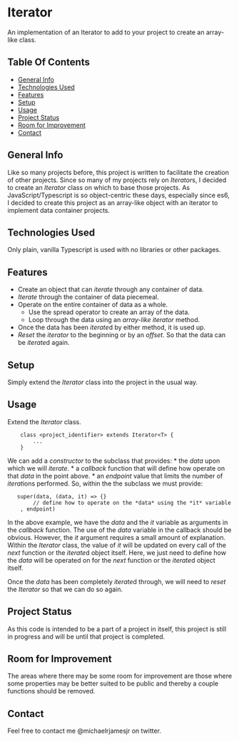 # Iterator
An implementation of an Iterator to add to your project to create an array-like class.

## Table Of Contents
* [General Info](#general-info)
* [Technologies Used](#technologies-used)
* [Features](#features)
* [Setup](#setup)
* [Usage](#usage)
* [Project Status](#project-status)
* [Room for Improvement](#room-for-improvement)
* [Contact](#contact)

## General Info
Like so many projects before, this project is written to facilitate the creation of other projects. Since so many of my projects rely on *Iterator*s, I decided to create an *Iterator* class on which to base those projects. As JavaScript/Typescript is so object-centric these days, especially since es6, I decided to create this project as an array-like object with an iterator to implement data container projects.

## Technologies Used
Only plain, vanilla Typescript is used with no libraries or other packages.

## Features
* Create an object that can *iterate* through any container of data.
* *Iterate* through the container of data piecemeal.
* Operate on the entire container of data as a whole.
    * Use the spread operator to create an array of the data.
    * Loop through the data using an *array-like* *iterator* method.
* Once the data has been *iterate*d by either method, it is used up.
* *Reset* the *iterator* to the beginning or by an *offset*. So that the data can be *iterate*d again.

## Setup
Simply extend the *Iterator* class into the project in the usual way.

## Usage
Extend the *Iterator* class.
```
    class <project_identifier> extends Iterator<T> {
        ...
    }
```
We can add a *constructor* to the subclass that provides:
    * the *data* upon which we will *iterate*.
    * a *callback* function that will define how operate on that *data* in the point above.
    * an *endpoint* value that limits the number of *iterat*ions performed.
So, within the the subclass we must provide:
```
   super(data, (data, it) => {}
        // define how to operate on the *data* using the *it* variable
    , endpoint)
```
In the above example, we have the *data* and the *it* variable as arguments in the *callback* function. The use of the *data* variable in the callback should be obvious. However, the *it* argument requires a small amount of explanation. Within the *Iterator* class, the value of *it* will be updated on every call of the *next* function or the *iterate*d object itself. Here, we just need to define how the *data* will be operated on for the *next* function or the *iterate*d object itself. 

Once the *data* has been completely *iterate*d through, we will need to *reset* the *Iterator* so that we can do so again.

## Project Status
As this code is intended to be a part of a project in itself, this project is still in progress and will be until that project is completed. 
 
## Room for Improvement
The areas where there may be some room for improvement are those where some properties may be better suited to be public and thereby a couple functions should be removed.
 
## Contact
Feel free to contact me @michaelrjamesjr on twitter.  
